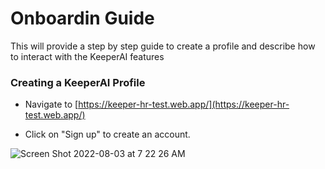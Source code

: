 # Onboardin Guide
<p>This will provide a step by step guide to create a profile and describe how to interact with the KeeperAI features<p>
  
### Creating a KeeperAI Profile
  
- Navigate to [https://keeper-hr-test.web.app/](https://keeper-hr-test.web.app/)
  
- Click on "Sign up" to create an account.
  
![Screen Shot 2022-08-03 at 7 22 26 AM](https://user-images.githubusercontent.com/61127092/182632516-a5d93229-6e8c-49fc-8bb6-9fe8aae619ae.png)

